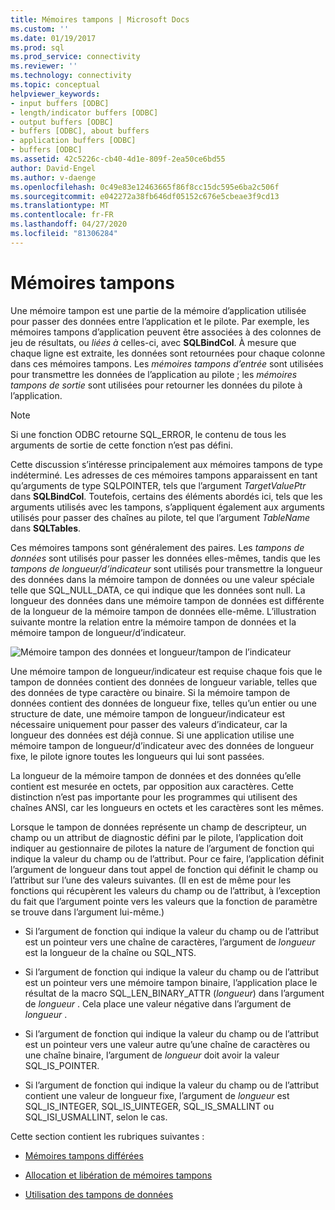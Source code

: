 ```yaml
---
title: Mémoires tampons | Microsoft Docs
ms.custom: ''
ms.date: 01/19/2017
ms.prod: sql
ms.prod_service: connectivity
ms.reviewer: ''
ms.technology: connectivity
ms.topic: conceptual
helpviewer_keywords:
- input buffers [ODBC]
- length/indicator buffers [ODBC]
- output buffers [ODBC]
- buffers [ODBC], about buffers
- application buffers [ODBC]
- buffers [ODBC]
ms.assetid: 42c5226c-cb40-4d1e-809f-2ea50ce6bd55
author: David-Engel
ms.author: v-daenge
ms.openlocfilehash: 0c49e83e12463665f86f8cc15dc595e6ba2c506f
ms.sourcegitcommit: e042272a38fb646df05152c676e5cbeae3f9cd13
ms.translationtype: MT
ms.contentlocale: fr-FR
ms.lasthandoff: 04/27/2020
ms.locfileid: "81306284"
---
```

# <a name="buffers"></a>Mémoires tampons
Une mémoire tampon est une partie de la mémoire d’application utilisée pour passer des données entre l’application et le pilote. Par exemple, les mémoires tampons d’application peuvent être associées à des colonnes de jeu de résultats, ou *liées à* celles-ci, avec **SQLBindCol**. À mesure que chaque ligne est extraite, les données sont retournées pour chaque colonne dans ces mémoires tampons. Les *mémoires tampons d’entrée* sont utilisées pour transmettre les données de l’application au pilote ; les *mémoires tampons de sortie* sont utilisées pour retourner les données du pilote à l’application.  
  
> [!NOTE]  
>  Si une fonction ODBC retourne SQL_ERROR, le contenu de tous les arguments de sortie de cette fonction n’est pas défini.  
  
 Cette discussion s’intéresse principalement aux mémoires tampons de type indéterminé. Les adresses de ces mémoires tampons apparaissent en tant qu’arguments de type SQLPOINTER, tels que l’argument *TargetValuePtr* dans **SQLBindCol**. Toutefois, certains des éléments abordés ici, tels que les arguments utilisés avec les tampons, s’appliquent également aux arguments utilisés pour passer des chaînes au pilote, tel que l’argument *TableName* dans **SQLTables**.  
  
 Ces mémoires tampons sont généralement des paires. Les *tampons de données* sont utilisés pour passer les données elles-mêmes, tandis que les *tampons de longueur/d’indicateur* sont utilisés pour transmettre la longueur des données dans la mémoire tampon de données ou une valeur spéciale telle que SQL_NULL_DATA, ce qui indique que les données sont null. La longueur des données dans une mémoire tampon de données est différente de la longueur de la mémoire tampon de données elle-même. L’illustration suivante montre la relation entre la mémoire tampon de données et la mémoire tampon de longueur/d’indicateur.  
  
 ![Mémoire tampon des données et longueur&#47;tampon de l’indicateur](../../../odbc/reference/develop-app/media/pr09.gif "pr09")  
  
 Une mémoire tampon de longueur/indicateur est requise chaque fois que le tampon de données contient des données de longueur variable, telles que des données de type caractère ou binaire. Si la mémoire tampon de données contient des données de longueur fixe, telles qu’un entier ou une structure de date, une mémoire tampon de longueur/indicateur est nécessaire uniquement pour passer des valeurs d’indicateur, car la longueur des données est déjà connue. Si une application utilise une mémoire tampon de longueur/d’indicateur avec des données de longueur fixe, le pilote ignore toutes les longueurs qui lui sont passées.  
  
 La longueur de la mémoire tampon de données et des données qu’elle contient est mesurée en octets, par opposition aux caractères. Cette distinction n’est pas importante pour les programmes qui utilisent des chaînes ANSI, car les longueurs en octets et les caractères sont les mêmes.  
  
 Lorsque le tampon de données représente un champ de descripteur, un champ ou un attribut de diagnostic défini par le pilote, l’application doit indiquer au gestionnaire de pilotes la nature de l’argument de fonction qui indique la valeur du champ ou de l’attribut. Pour ce faire, l’application définit l’argument de longueur dans tout appel de fonction qui définit le champ ou l’attribut sur l’une des valeurs suivantes. (Il en est de même pour les fonctions qui récupèrent les valeurs du champ ou de l’attribut, à l’exception du fait que l’argument pointe vers les valeurs que la fonction de paramètre se trouve dans l’argument lui-même.)  
  
-   Si l’argument de fonction qui indique la valeur du champ ou de l’attribut est un pointeur vers une chaîne de caractères, l’argument de *longueur* est la longueur de la chaîne ou SQL_NTS.  
  
-   Si l’argument de fonction qui indique la valeur du champ ou de l’attribut est un pointeur vers une mémoire tampon binaire, l’application place le résultat de la macro SQL_LEN_BINARY_ATTR (*longueur*) dans l’argument de *longueur* . Cela place une valeur négative dans l’argument de *longueur* .  
  
-   Si l’argument de fonction qui indique la valeur du champ ou de l’attribut est un pointeur vers une valeur autre qu’une chaîne de caractères ou une chaîne binaire, l’argument de *longueur* doit avoir la valeur SQL_IS_POINTER.  
  
-   Si l’argument de fonction qui indique la valeur du champ ou de l’attribut contient une valeur de longueur fixe, l’argument de *longueur* est SQL_IS_INTEGER, SQL_IS_UINTEGER, SQL_IS_SMALLINT ou SQL_ISI_USMALLINT, selon le cas.  
  
 Cette section contient les rubriques suivantes :  
  
-   [Mémoires tampons différées](../../../odbc/reference/develop-app/deferred-buffers.md)  
  
-   [Allocation et libération de mémoires tampons](../../../odbc/reference/develop-app/allocating-and-freeing-buffers.md)  
  
-   [Utilisation des tampons de données](../../../odbc/reference/develop-app/using-data-buffers.md)
